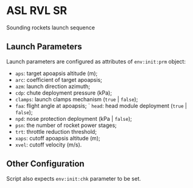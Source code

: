 # ASL RVL SR
Sounding rockets launch sequence

## Launch Parameters
Launch parameters are configured as attributes of ```env:init:prm``` object:
- ```aps```: target apoapsis altitude (m);
- ```arc```: coefficient of target apoapsis;
- ```azm```: launch direction azimuth;
- ```cdp```: chute deployment pressure (kPa);
- ```clamps```: launch clamps mechanism (```true``` | ```false```);
- ```faa```: flight angle at apoapsis;
` ```head```: head module deployment (```true``` | ```false```);
- ```npd```: nose protection deployment (kPa | ```false```);
- ```psn```: the number of rocket power stages;
- ```trt```: throttle reduction threshold;
- ```xaps```: cutoff apoapsis altitude (m);
- ```xvel```: cutoff velocity (m/s).

## Other Configuration
Script also expects ```env:init:chk``` parameter to be set.